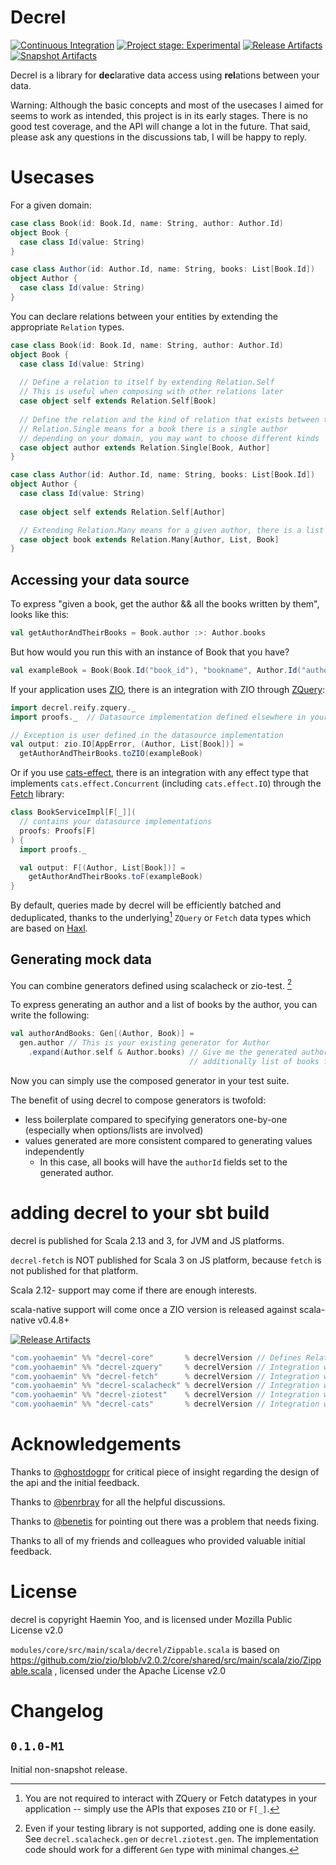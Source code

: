 # Decrel

[![Continuous Integration](https://github.com/yoohaemin/decrel/actions/workflows/ci.yml/badge.svg)](https://github.com/yoohaemin/decrel/actions/workflows/ci.yml)
[![Project stage: Experimental][project-stage-badge: Experimental]](#) 
[![Release Artifacts][Badge-SonatypeReleases]][Link-SonatypeReleases]
[![Snapshot Artifacts][Badge-SonatypeSnapshots]][Link-SonatypeSnapshots]

[project-stage-badge: Experimental]: https://img.shields.io/badge/Project%20Stage-Experimental-yellow.svg
[Link-SonatypeReleases]: https://s01.oss.sonatype.org/content/repositories/releases/com/yoohaemin/decrel-core_3/ "Sonatype Releases"
[Badge-SonatypeReleases]: https://img.shields.io/nexus/r/https/s01.oss.sonatype.org/com.yoohaemin/decrel-core_3.svg "Sonatype Releases"
[Link-SonatypeSnapshots]: https://s01.oss.sonatype.org/content/repositories/snapshots/com/yoohaemin/decrel-core_3/ "Sonatype Snapshots"
[Badge-SonatypeSnapshots]: https://img.shields.io/nexus/s/https/s01.oss.sonatype.org/com.yoohaemin/decrel-core_3.svg "Sonatype Snapshots"

Decrel is a library for **dec**larative data access using **rel**ations between your data.

Warning: Although the basic concepts and most of the usecases I aimed for seems to work as intended, this project is in its early stages. There is no good test coverage, and the API will change a lot in the future. That said, please ask any questions in the discussions tab, I will be happy to reply.

# Usecases

For a given domain:
```scala
case class Book(id: Book.Id, name: String, author: Author.Id)
object Book {
  case class Id(value: String)
}

case class Author(id: Author.Id, name: String, books: List[Book.Id])
object Author {
  case class Id(value: String)
}
```

You can declare relations between your entities by extending the appropriate `Relation` types.

```scala
case class Book(id: Book.Id, name: String, author: Author.Id)
object Book {
  case class Id(value: String)
  
  // Define a relation to itself by extending Relation.Self
  // This is useful when composing with other relations later
  case object self extends Relation.Self[Book]
  
  // Define the relation and the kind of relation that exists between two entities
  // Relation.Single means for a book there is a single author
  // depending on your domain, you may want to choose different kinds
  case object author extends Relation.Single[Book, Author]
}

case class Author(id: Author.Id, name: String, books: List[Book.Id])
object Author {
  case class Id(value: String)
  
  case object self extends Relation.Self[Author]

  // Extending Relation.Many means for a given author, there is a list of books
  case object book extends Relation.Many[Author, List, Book]
}
```

## Accessing your data source

To express "given a book, get the author && all the books written by them", looks like this:
```scala
val getAuthorAndTheirBooks = Book.author :>: Author.books
```

But how would you run this with an instance of Book that you have?
```scala
val exampleBook = Book(Book.Id("book_id"), "bookname", Author.Id("author_id"))
```
If your application uses [ZIO](https://github.com/zio/zio), there is an integration with ZIO through [ZQuery](https://github.com/zio/zio-query):
```scala
import decrel.reify.zquery._
import proofs._  // Datasource implementation defined elsewhere in your code

// Exception is user defined in the datasource implementation
val output: zio.IO[AppError, (Author, List[Book])] = 
  getAuthorAndTheirBooks.toZIO(exampleBook)
```

Or if you use [cats-effect](https://github.com/typelevel/cats-effect), there is an integration with any effect type
that implements `cats.effect.Concurrent` (including `cats.effect.IO`) through the [Fetch](https://github.com/47degrees/fetch) library:
```scala
class BookServiceImpl[F[_]](
  // contains your datasource implementations
  proofs: Proofs[F]
) {
  import proofs._

  val output: F[(Author, List[Book])] =
    getAuthorAndTheirBooks.toF(exampleBook) 
}
```

By default, queries made by decrel will be efficiently batched and deduplicated, thanks to the underlying[^1] `ZQuery` or `Fetch`
data types which are based on [Haxl](https://github.com/facebook/Haxl).

[^1]: You are not required to interact with ZQuery or Fetch datatypes in your application -- simply use the APIs that exposes `ZIO` or `F[_]`.


## Generating mock data

You can combine generators defined using scalacheck or zio-test. [^2]

[^2]: Even if your testing library is not supported, adding one is done easily. See `decrel.scalacheck.gen` or `decrel.ziotest.gen`.
The implementation code should work for a different `Gen` type with minimal changes.

To express generating an author and a list of books by the author, you can write the following:

```scala
val authorAndBooks: Gen[(Author, Book)] =
  gen.author // This is your existing generator for Author
    .expand(Author.self & Author.books) // Give me the generated author,
                                        // additionally list of books for the author
```

Now you can simply use the composed generator in your test suite.

The benefit of using decrel to compose generators is twofold:
- less boilerplate compared to specifying generators one-by-one (especially when options/lists are involved)
- values generated are more consistent compared to generating values independently
  - In this case, all books will have the `authorId` fields set to the generated author.

# adding decrel to your sbt build

decrel is published for Scala 2.13 and 3, for JVM and JS platforms.

`decrel-fetch` is NOT published for Scala 3 on JS platform, because `fetch` is not published for that platform.

Scala 2.12- support may come if there are enough interests.

scala-native support will come once a ZIO version is released against scala-native v0.4.8+

[![Release Artifacts][Badge-SonatypeReleases]][Link-SonatypeReleases]

```scala
"com.yoohaemin" %% "decrel-core"       % decrelVersion // Defines Relation and derivations
"com.yoohaemin" %% "decrel-zquery"     % decrelVersion // Integration with ZQuery
"com.yoohaemin" %% "decrel-fetch"      % decrelVersion // Integration with Fetch
"com.yoohaemin" %% "decrel-scalacheck" % decrelVersion // Integration with ScalaCheck
"com.yoohaemin" %% "decrel-ziotest"    % decrelVersion // Integration with ZIO-Test Gen 
"com.yoohaemin" %% "decrel-cats"       % decrelVersion // Integration with F[_]: Monad
```

# Acknowledgements

Thanks to [@ghostdogpr](https://github.com/ghostdogpr) for critical piece of insight regarding the design of the api and the initial feedback.

Thanks to [@benrbray](https://github.com/benrbray) for all the helpful discussions.

Thanks to [@benetis](https://github.com/benetis) for pointing out there was a problem that needs fixing.

Thanks to all of my friends and colleagues who provided valuable initial feedback.

# License

decrel is copyright Haemin Yoo, and is licensed under Mozilla Public License v2.0

`modules/core/src/main/scala/decrel/Zippable.scala` is based on https://github.com/zio/zio/blob/v2.0.2/core/shared/src/main/scala/zio/Zippable.scala , 
licensed under the Apache License v2.0

# Changelog

## `0.1.0-M1`

Initial non-snapshot release.

